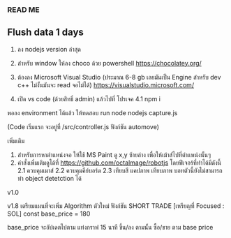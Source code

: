 ### READ ME ###
## Flush data 1 days
1. ลง nodejs version ล่าสุด
2. สำหรับ window ให้ลง choco ด้วย powershell
https://chocolatey.org/

3. ต้องลง Microsoft Visual Studio (ประมาณ 6-8 gb เลยมันเป็น Engine สำหรับ dev c++  ไม่งั้นมันจะ read จอไม่ได้)
https://visualstudio.microsoft.com/

4. เปิด vs code (ด้วยสิทธิ์ admin) แล้วไปที่ โปรเจค
4.1 npm i

พอลง environment ได้แล้ว ให้ทดสอบ run node
nodejs capture.js

(Code เริ่มแรก จะอยู่ที่ /src/controller.js ฟังก์ชัน automove)

เพิ่มเติม
1. สำหรับการหาตำแหน่งจอ ให้ใช้ MS Paint ดู x,y ซ้ายล่าง เพื่อให้เม้าส์ไปที่ตำแหน่งนั้นๆ
2. คำสั่งเพิ่มเติมดูได้ที่ https://github.com/octalmage/robotjs 
   โดยฟีเจอร์ที่ทำได้มีดังนี้
2.1 ควบคุมเมาส์
2.2 ควบคุมคีย์บอร์ด
2.3 เทียบสี แคปภาพ เทียบภาพ บอทตัวนี้ยังไม่สามารถทำ object detetction ได้

v1.0

v1.8
เตรียมแผนที่จะเพิ่ม Algorithm ตัวใหม่
ฟังก์ชัน SHORT TRADE [เหรียญที่ Focused : SOL]
const base_price = 180

base_price จะอัปเดตไปตาม แท่งกราฟ 15 นาที ขึ้น/ลง ตามนั้น ซื้อ/ขาย ตาม base price 
